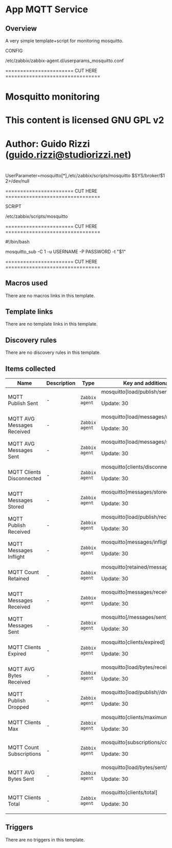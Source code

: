 # App MQTT  Service

## Overview

A very simple template+script for monitoring mosquitto.


 


 


 


 


 


 


CONFIG


/etc/zabbix/zabbix-agent.d/userparams\_mosquitto.conf


======================= CUT HERE ================================ 


# Mosquitto monitoring


#


# This content is licensed GNU GPL v2


# Author: Guido Rizzi ([guido.rizzi@studiorizzi.net](mailto:guido.rizzi@studiorizzi.net))


#


UserParameter=mosquitto[*],/etc/zabbix/scripts/mosquitto \$SYS/broker/$1 2>/dev/null


======================= CUT HERE ================================ 


 


SCRIPT


/etc/zabbix/scripts/mosquitto


======================= CUT HERE ================================ 


#!/bin/bash


mosquitto\_sub -C 1 -u USERNAME -P PASSWORD -t "$1"


======================= CUT HERE ================================ 


 



## Macros used

There are no macros links in this template.

## Template links

There are no template links in this template.

## Discovery rules

There are no discovery rules in this template.

## Items collected

|Name|Description|Type|Key and additional info|
|----|-----------|----|----|
|MQTT Publish Sent|<p>-</p>|`Zabbix agent`|mosquitto[load/publish/sent/5min]<p>Update: 30</p>|
|MQTT AVG Messages Received|<p>-</p>|`Zabbix agent`|mosquitto[load/messages/received/5min]<p>Update: 30</p>|
|MQTT AVG Messages Sent|<p>-</p>|`Zabbix agent`|mosquitto[load/messages/sent/5min]<p>Update: 30</p>|
|MQTT Clients Disconnected|<p>-</p>|`Zabbix agent`|mosquitto[clients/disconnected]<p>Update: 30</p>|
|MQTT Messages Stored|<p>-</p>|`Zabbix agent`|mosquitto[messages/stored]<p>Update: 30</p>|
|MQTT Publish Received|<p>-</p>|`Zabbix agent`|mosquitto[load/publish/received/5min]<p>Update: 30</p>|
|MQTT Messages Inflight|<p>-</p>|`Zabbix agent`|mosquitto[messages/inflight]<p>Update: 30</p>|
|MQTT Count Retained|<p>-</p>|`Zabbix agent`|mosquitto[retained/messages/count]<p>Update: 30</p>|
|MQTT Messages Received|<p>-</p>|`Zabbix agent`|mosquitto[messages/received]<p>Update: 30</p>|
|MQTT Messages Sent|<p>-</p>|`Zabbix agent`|mosquitto[/messages/sent]<p>Update: 30</p>|
|MQTT Clients Expired|<p>-</p>|`Zabbix agent`|mosquitto[clients/expired]<p>Update: 30</p>|
|MQTT AVG Bytes Received|<p>-</p>|`Zabbix agent`|mosquitto[load/bytes/received/5min]<p>Update: 30</p>|
|MQTT Publish Dropped|<p>-</p>|`Zabbix agent`|mosquitto[load/publish//dropped/5min]<p>Update: 30</p>|
|MQTT Clients Max|<p>-</p>|`Zabbix agent`|mosquitto[clients/maximum]<p>Update: 30</p>|
|MQTT Count Subscriptions|<p>-</p>|`Zabbix agent`|mosquitto[subscriptions/count]<p>Update: 30</p>|
|MQTT AVG Bytes Sent|<p>-</p>|`Zabbix agent`|mosquitto[load/bytes/sent/5min]<p>Update: 30</p>|
|MQTT Clients Total|<p>-</p>|`Zabbix agent`|mosquitto[clients/total]<p>Update: 30</p>|
## Triggers

There are no triggers in this template.

